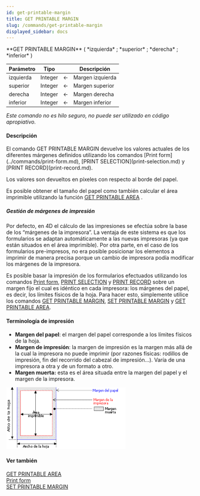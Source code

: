 ```yaml
---
id: get-printable-margin
title: GET PRINTABLE MARGIN
slug: /commands/get-printable-margin
displayed_sidebar: docs
---
```


<!--REF #_command_.GET PRINTABLE MARGIN.Syntax-->**GET PRINTABLE MARGIN** ( *izquierda* ; *superior* ; *derecha* ; *inferior* )<!-- END REF-->
<!--REF #_command_.GET PRINTABLE MARGIN.Params-->
| Parámetro | Tipo |  | Descripción |
| --- | --- | --- | --- |
| izquierda | Integer | &#8592; | Margen izquierda |
| superior | Integer | &#8592; | Margen superior |
| derecha | Integer | &#8592; | Margen derecha |
| inferior | Integer | &#8592; | Margen inferior |

<!-- END REF-->

*Este comando no es hilo seguro, no puede ser utilizado en código apropiativo.*


#### Descripción 

<!--REF #_command_.GET PRINTABLE MARGIN.Summary-->El comando GET PRINTABLE MARGIN devuelve los valores actuales de los diferentes márgenes definidos utilizando los comandos [Print form](../commands/print-form.md), [PRINT SELECTION](print-selection.md) y [PRINT RECORD](print-record.md).<!-- END REF--> 

Los valores son devueltos en píxeles con respecto al borde del papel. 

Es posible obtener el tamaño del papel como también calcular el área imprimible utilizando la función [GET PRINTABLE AREA](get-printable-area.md) .

##### Gestión de márgenes de impresión 

Por defecto, en 4D el cálculo de las impresiones se efectúa sobre la base de los “márgenes de la impresora”. La ventaja de este sistema es que los formularios se adaptan automáticamente a las nuevas impresoras (ya que están situados en el área imprimible). Por otra parte, en el caso de los formularios pre-impresos, no era posible posicionar los elementos a imprimir de manera precisa porque un cambio de impresora podía modificar los márgenes de la impresora.

Es posible basar la impresión de los formularios efectuados utilizando los comandos [Print form](../commands/print-form.md), [PRINT SELECTION](print-selection.md) y [PRINT RECORD](print-record.md) sobre un margen fijo el cual es idéntico en cada impresora: los márgenes del papel, es decir, los límites físicos de la hoja. Para hacer esto, simplemente utilice los comandos [GET PRINTABLE MARGIN](get-printable-margin.md), [SET PRINTABLE MARGIN](set-printable-margin.md) y [GET PRINTABLE AREA](get-printable-area.md).

#### Terminología de impresión 

* **Margen del papel**: el margen del papel corresponde a los límites físicos de la hoja.
* **Margen de impresión**: la margen de impresión es la margen más allá de la cual la impresora no puede imprimir (por razones físicas: rodillos de impresión, fin del recorrido del cabezal de impresión...). Varía de una impresora a otra y de un formato a otro.
* **Margen muerta:** esta es el área situada entre la margen del papel y el margen de la impresora.

![](../assets/en/commands/pict28491.es.png)

#### Ver también 

[GET PRINTABLE AREA](get-printable-area.md)  
[Print form](../commands/print-form.md)  
[SET PRINTABLE MARGIN](set-printable-margin.md)  
